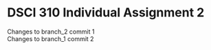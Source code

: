 # DSCI 310 Individual Assignment 2  
Changes to branch_2 commit 1  
Changes to branch_1 commit 2  

